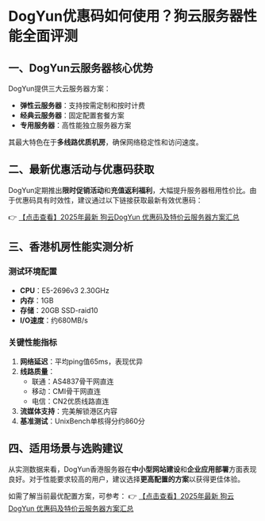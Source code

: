 # DogYun优惠码如何使用？狗云服务器性能全面评测

## 一、DogYun云服务器核心优势

DogYun提供三大云服务器方案：
- **弹性云服务器**：支持按需定制和按时计费
- **经典云服务器**：固定配置套餐方案
- **专用服务器**：高性能独立服务器方案

其最大特色在于**多线路优质机房**，确保网络稳定性和访问速度。

## 二、最新优惠活动与优惠码获取

DogYun定期推出**限时促销活动**和**充值返利福利**，大幅提升服务器租用性价比。由于优惠码具有时效性，建议通过以下链接获取最新有效优惠码：

👉 [【点击查看】2025年最新 狗云DogYun 优惠码及特价云服务器方案汇总](https://bit.ly/DogYun)

## 三、香港机房性能实测分析

### 测试环境配置
- **CPU**：E5-2696v3 2.30GHz
- **内存**：1GB
- **存储**：20GB SSD-raid10
- **I/O速度**：约680MB/s

### 关键性能指标
1. **网络延迟**：平均ping值65ms，表现优异
2. **线路质量**：
   - 联通：AS4837骨干网直连
   - 移动：CMI骨干网直连
   - 电信：CN2优质线路直连
3. **流媒体支持**：完美解锁港区内容
4. **基准测试**：UnixBench单核得分约860分

## 四、适用场景与选购建议

从实测数据来看，DogYun香港服务器在**中小型网站建设**和**企业应用部署**方面表现良好。对于性能要求较高的用户，建议选择**更高配置的方案**以获得更佳体验。

如需了解当前最优配置方案，可参考：
👉 [【点击查看】2025年最新 狗云DogYun 优惠码及特价云服务器方案汇总](https://bit.ly/DogYun)